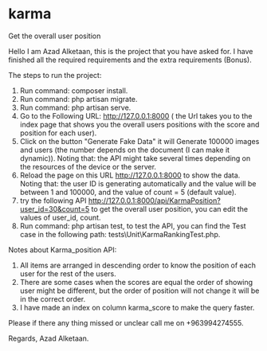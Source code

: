 # karma
 Get the overall user position

Hello I am Azad Alketaan, this is the project that you have asked for.
I have finished all the required requirements and the extra requirements (Bonus).

The steps to run the project:

1. Run command: composer install.
2. Run command: php artisan migrate.
3. Run command: php artisan serve.
4. Go to the Following URL: http://127.0.0.1:8000
    ( the Url takes you to the index page that shows you the overall users positions with the score and position for each user).
5. Click on the button "Generate Fake Data" it will Generate 100000 images and users 
    (the number depends on the document (I can make it dynamic)).
    Noting that: the API might take several times depending on the resources of the device or the server.
6. Reload the page on this URL http://127.0.0.1:8000 to show the data.
    Noting that: the user ID is generating automatically and the value will be between 1 and 100000, and the value of count = 5 (default value).
7. try the following API http://127.0.0.1:8000/api/KarmaPosition?user_id=30&count=5  to get the overall user position,
    you can edit the values of user_id, count.
8. Run command: php artisan test, to test the API,
    you can find the Test case in the following path: tests\Unit\KarmaRankingTest.php.

Notes about Karma_position API:
1. All items are arranged in descending order to know the position of each user for the rest of the users.
2. There are some cases when the scores are equal the order of showing user might be different, but the order of position will not change it 
    will be in the correct order.
3. I have made an index on column karma_score to make the query faster.

Please if there any thing missed or unclear call me on +963994274555.

Regards,
Azad Alketaan.
